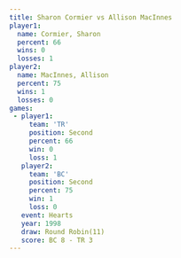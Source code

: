 ```yaml
---
title: Sharon Cormier vs Allison MacInnes
player1:                 
  name: Cormier, Sharon  
  percent: 66            
  wins: 0                
  losses: 1              
player2:                 
  name: MacInnes, Allison
  percent: 75            
  wins: 1                
  losses: 0              
games:
 - player1:          
     team: 'TR'      
     position: Second
     percent: 66     
     win: 0          
     loss: 1         
   player2:          
     team: 'BC'      
     position: Second
     percent: 75     
     win: 1          
     loss: 0         
   event: Hearts        
   year: 1998           
   draw: Round Robin(11)
   score: BC 8 - TR 3   
---
```

